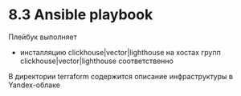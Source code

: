 # 8.3 Ansible playbook
Плейбук выполняет
- инсталляцию clickhouse|vector|lighthouse на хостах групп clickhouse|vector|lighthouse соответственно

В директории terraform содержится описание инфраструктуры в Yandex-облаке
